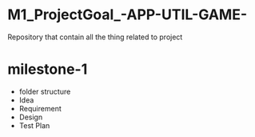 # M1_ProjectGoal_-APP-UTIL-GAME-
Repository that contain all the thing related to project

# milestone-1

* folder structure
* Idea
* Requirement
* Design
* Test Plan